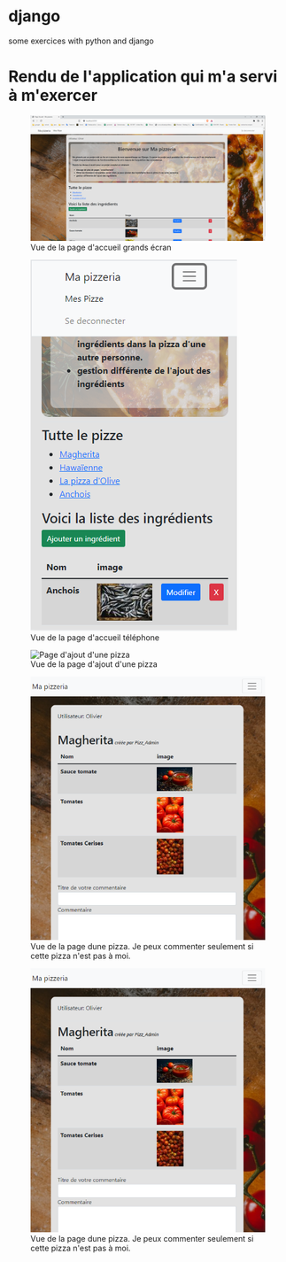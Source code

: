 # django
some exercices with python and django

<h1>Rendu de l'application qui m'a servi à m'exercer</h1>

<figure>
  <img src="screenshots/homepage.png" alt="homepage"  />
  <figcaption>Vue de la page d'accueil grands écran</figcaption>
</figure>

<figure>
  <img src="screenshots/homepage-phone.png" alt="responsive homepage pour téléphone"  />
  <figcaption>Vue de la page d'accueil téléphone</figcaption>
</figure>

<figure>
  <img src="screenshots/new-pizza.png" alt="Page d'ajout d'une pizza"  />
  <figcaption>Vue de la page d'ajout d'une pizza</figcaption>
</figure>

<figure>
  <img src="screenshots/commenter.png" alt="Page d'une pizza"  />
  <figcaption>Vue de la page dune pizza. Je peux commenter seulement si cette pizza n'est pas à moi.</figcaption>
</figure>

<figure>
  <img src="screenshots/commenter.png" alt="Page d'une pizza"  />
  <figcaption>Vue de la page dune pizza. Je peux commenter seulement si cette pizza n'est pas à moi.</figcaption>
</figure>

